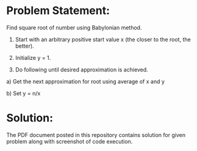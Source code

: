 # Problem Statement:

Find square root of number using Babylonian method.

1. Start with an arbitrary positive start value x (the closer to the root, the better).

2. Initialize y = 1.

3. Do following until desired approximation is achieved.

  a) Get the next approximation for root using average of x and y

  b) Set y = n/x

# Solution:

The PDF document posted in this repository contains solution for given problem along with screenshot of code execution.
